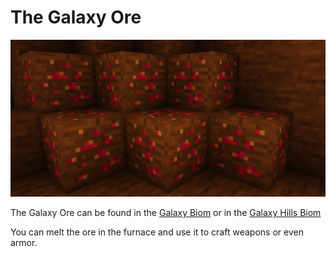 # The Galaxy Ore

![](<../.gitbook/assets/grafik (12).png>)

The Galaxy Ore can be found in the [Galaxy Biom](../bioms/the-galaxy-biom.md) or in the [Galaxy Hills Biom](../bioms/the-galaxy-hills.md)

You can melt the ore in the furnace and use it to craft weapons or even armor.

